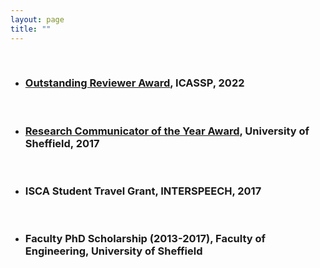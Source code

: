 ```yaml
---
layout: page
title: ""
---
```


<br>

* ### [Outstanding Reviewer Award](https://signalprocessingsociety.org/community-involvement/speech-and-language-processing/newsletter/speech-and-language-technical-4), ICASSP, 2022
  <br>
* ### [Research Communicator of the Year Award](https://twitter.com/shefcompsci/status/882551049290231808?lang=en-GB), University of Sheffield, 2017
  <br>
* ### ISCA Student Travel Grant, INTERSPEECH, 2017
  <br>
* ### Faculty PhD Scholarship (2013-2017), Faculty of Engineering, University of Sheffield
